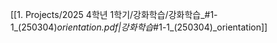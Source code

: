 [[1. Projects/2025 4학년 1학기/강화학습/강화학습_#1-1_(250304)_orientation.pdf|강화학습_#1-1_(250304)_orientation]]
